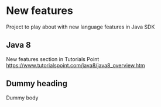 # New features

Project to play about with new language features in Java SDK

## Java 8
New features section in Tutorials Point
https://www.tutorialspoint.com/java8/java8_overview.htm

## Dummy heading
Dummy body
